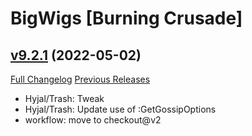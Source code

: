 # BigWigs [Burning Crusade]

## [v9.2.1](https://github.com/BigWigsMods/BigWigs_BurningCrusade/tree/v9.2.1) (2022-05-02)
[Full Changelog](https://github.com/BigWigsMods/BigWigs_BurningCrusade/compare/v9.2.0...v9.2.1) [Previous Releases](https://github.com/BigWigsMods/BigWigs_BurningCrusade/releases)

- Hyjal/Trash: Tweak  
- Hyjal/Trash: Update use of :GetGossipOptions  
- workflow: move to checkout@v2  
